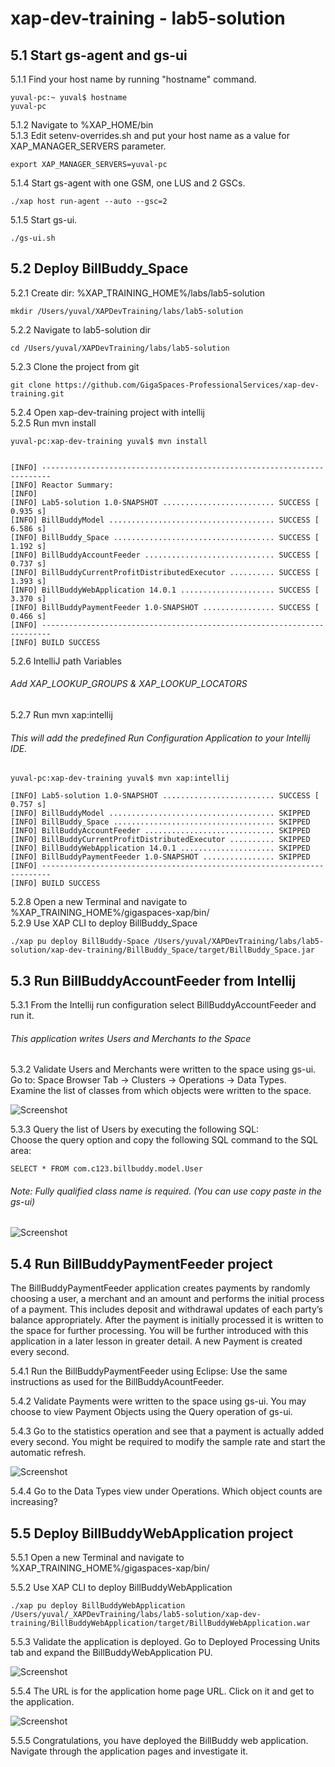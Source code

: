 # xap-dev-training - lab5-solution


## 5.1	Start gs-agent and gs-ui 

5.1.1 Find your host name by running "hostname" command.

    yuval-pc:~ yuval$ hostname
    yuval-pc

5.1.2 Navigate to %XAP_HOME/bin <br />
5.1.3 Edit setenv-overrides.sh and put your host name as a value for XAP_MANAGER_SERVERS parameter.

    export XAP_MANAGER_SERVERS=yuval-pc
        
5.1.4 Start gs-agent with one GSM, one LUS and 2 GSCs.

    ./xap host run-agent --auto --gsc=2
    
5.1.5 Start gs-ui.

    ./gs-ui.sh
    
## 5.2	Deploy BillBuddy_Space

5.2.1 Create dir: %XAP_TRAINING_HOME%/labs/lab5-solution

    mkdir /Users/yuval/XAPDevTraining/labs/lab5-solution
    
5.2.2 Navigate to lab5-solution dir

    cd /Users/yuval/XAPDevTraining/labs/lab5-solution
    
5.2.3 Clone the project from git

    git clone https://github.com/GigaSpaces-ProfessionalServices/xap-dev-training.git  
    
5.2.4 Open xap-dev-training project with intellij <br />
5.2.5 Run mvn install <br />

    yuval-pc:xap-dev-training yuval$ mvn install
    
    
    [INFO] ------------------------------------------------------------------------
    [INFO] Reactor Summary:
    [INFO] 
    [INFO] Lab5-solution 1.0-SNAPSHOT ......................... SUCCESS [  0.935 s]
    [INFO] BillBuddyModel ..................................... SUCCESS [  6.586 s]
    [INFO] BillBuddy_Space .................................... SUCCESS [  1.192 s]
    [INFO] BillBuddyAccountFeeder ............................. SUCCESS [  0.737 s]
    [INFO] BillBuddyCurrentProfitDistributedExecutor .......... SUCCESS [  1.393 s]
    [INFO] BillBuddyWebApplication 14.0.1 ..................... SUCCESS [  3.370 s]
    [INFO] BillBuddyPaymentFeeder 1.0-SNAPSHOT ................ SUCCESS [  0.466 s]
    [INFO] ------------------------------------------------------------------------
    [INFO] BUILD SUCCESS

5.2.6 IntelliJ path Variables

###### Add XAP_LOOKUP_GROUPS & XAP_LOOKUP_LOCATORS


5.2.7 Run mvn xap:intellij

###### This will add the predefined Run Configuration Application to your Intellij IDE.

    yuval-pc:xap-dev-training yuval$ mvn xap:intellij
    
    [INFO] Lab5-solution 1.0-SNAPSHOT ......................... SUCCESS [  0.757 s]
    [INFO] BillBuddyModel ..................................... SKIPPED
    [INFO] BillBuddy_Space .................................... SKIPPED
    [INFO] BillBuddyAccountFeeder ............................. SKIPPED
    [INFO] BillBuddyCurrentProfitDistributedExecutor .......... SKIPPED
    [INFO] BillBuddyWebApplication 14.0.1 ..................... SKIPPED
    [INFO] BillBuddyPaymentFeeder 1.0-SNAPSHOT ................ SKIPPED
    [INFO] ------------------------------------------------------------------------
    [INFO] BUILD SUCCESS



5.2.8 Open a new Terminal and navigate to %XAP_TRAINING_HOME%/gigaspaces-xap/bin/ <br />
5.2.9 Use XAP CLI to deploy BillBuddy_Space
 
    ./xap pu deploy BillBuddy-Space /Users/yuval/XAPDevTraining/labs/lab5-solution/xap-dev-training/BillBuddy_Space/target/BillBuddy_Space.jar

## 5.3	Run BillBuddyAccountFeeder from Intellij

5.3.1 From the Intellij run configuration select BillBuddyAccountFeeder and run it.

###### This application writes Users and Merchants to the Space
 
5.3.2 Validate Users and Merchants were written to the space using gs-ui. <br />
 Go to: Space Browser Tab -> Clusters -> Operations -> Data Types. <br />
 Examine the list of classes from which objects were written to the space.
 
![Screenshot](./Pictures/Picture1.png)

5.3.3 Query the list of Users by executing the following SQL: <br />
Choose the query option and copy the following SQL command to the SQL area: <br />

    SELECT * FROM com.c123.billbuddy.model.User
    
###### Note: Fully qualified class name is required. (You can use copy paste in the gs-ui)

![Screenshot](./Pictures/Picture2.png)

## 5.4	Run BillBuddyPaymentFeeder project
The BillBuddyPaymentFeeder application creates payments by randomly choosing a user, 
a merchant and an amount and performs the initial process of a payment. 
This includes deposit and withdrawal updates of each party’s balance appropriately. 
After the payment is initially processed it is written to the space for further processing. 
You will be further introduced with this application in a later lesson in greater detail. 
A new Payment is created every second.
 
5.4.1 Run the BillBuddyPaymentFeeder using Eclipse: 
Use the same instructions as used for the BillBuddyAcountFeeder.

5.4.2 Validate Payments were written to the space using gs-ui. 
You may choose to view Payment Objects using the Query operation of gs-ui.
 
5.4.3 Go to the statistics operation and see that a payment is actually added every second.
You might be required to modify the sample rate and start the automatic refresh.

![Screenshot](./Pictures/Picture3.png)

5.4.4 Go to the Data Types view under Operations. Which object counts are increasing?

## 5.5 Deploy BillBuddyWebApplication project

5.5.1 Open a new Terminal and navigate to %XAP_TRAINING_HOME%/gigaspaces-xap/bin/

5.5.2 Use XAP CLI to deploy BillBuddyWebApplication
 
    ./xap pu deploy BillBuddyWebApplication /Users/yuval/_XAPDevTraining/labs/lab5-solution/xap-dev-training/BillBuddyWebApplication/target/BillBuddyWebApplication.war

5.5.3 Validate the application is deployed. 
Go to Deployed Processing Units tab and expand the BillBuddyWebApplication PU.

![Screenshot](./Pictures/Picture4.png)

5.5.4 The URL is for the application home page URL. 
Click on it and get to the application. 

![Screenshot](./Pictures/Picture5.png)

5.5.5 Congratulations, you have deployed the BillBuddy web application. 
Navigate through the application pages and investigate it.
